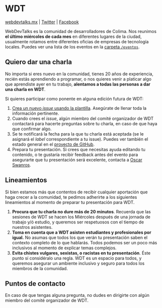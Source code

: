 # WDT

[webdevtalks.mx](https://webdevtalks.mx) | [Twitter](https://twitter.com/webdevtalksmx) | [Facebook](https://www.facebook.com/ColimaWebDevTalks/) 

WebDevTalks es la comunidad de desarrolladores de Colima. Nos reunimos **el último miércoles de cada mes** en diferentes lugares de la ciudad, usualmente rotamos entre diferentes oficias de empresas de tecnología locales. Puedes ver una lista de los eventos en la [carpeta `/eventos`](https://github.com/OscarSwanros/colima-dev/tree/master/meetup/eventos).

## Quiero dar una charla

No importa si eres nuevo en la comunidad, tienes 20 años de experiencia,  recién estás aprendiendo a programar, o nos quieres venir a platicar algo que aprendiste ayer en tu trabajo, **alentamos a todas las personas a dar una charla en WDT**.

Si quieres participar como ponente en alguna edición futura de WDT:

1. [Crea un nuevo _issue_ usando la plantilla](https://github.com/OscarSwanros/colima-dev/issues/new?assignees=OscarSwanros&labels=WDT%3AProposal&template=wdt-talk-proposal.md&title=%5BWDT%5D+Propuesta+de+Charla). Asegúrate de llenar toda la información pertinente.
2. Cuando crees el _issue_, algún miembro del comité organizador de WDT contactará para hacerte preguntas sobre tu charla, en caso de que haya que confirmar algo. 
3. Se te notificará la fecha para la que tu charla está aceptada (se le asignará el _label_ correspondiente a tu issue). Puedes ver también el estado general en el [proyecto de GitHub](https://github.com/OscarSwanros/colima-dev/projects/1).
4. Prepara tu presentación. Si crees que necesitas ayuda editando tu contenido, o te gustaría recibir feedback antes del evento para asegurarte que tu presentación será excelente, contacta a [Oscar Swanros](https://github.com/OscarSwanros/colima-dev/tree/master/dir#directorio). 

## Lineamientos

Si bien estamos más que contentos de recibir cualquier aportación que haga crecer a la comunidad, te pedimos adherirte a los siguientes lineamientos al momento de preparar tu presentación para WDT.

1. **Procura que tu charla no dure más de 20 minutos**. Recuerda que las sesiones de WDT se hacen los Miércoles después de una jornada de trabajo y/ó estudio, y queremos ser respetuosos con el tiempo de nuestros asistentes.
2. **Toma en cuenta que a WDT asisten estudiantes y profesionales por igual.** No asumas que todos los que verán tu presentación saben el contexto completo de lo que hablarás. Todos podemos ser un poco más inclusivos al momento de explicar temas complejos.
3. **Evita chistes vulgares, sexistas, o racistas en tu presentación**. Éste punto sí considéralo una regla. WDT es un espacio para todos, y queremos asegurar un ambiente inclusivo y seguro para todos los miembros de la comunidad.

## Puntos de contacto

En caso de que tengas alguna pregunta, no dudes en dirigirte con algún miembro del comité organizador de WDT.
